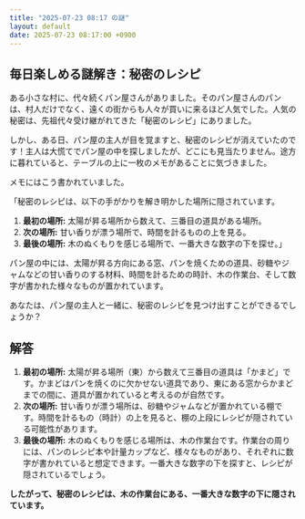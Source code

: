 ```yaml
---
title: "2025-07-23 08:17 の謎"
layout: default
date: 2025-07-23 08:17:00 +0900
---
```

## 毎日楽しめる謎解き：秘密のレシピ

ある小さな村に、代々続くパン屋さんがありました。そのパン屋さんのパンは、村人だけでなく、遠くの街からも人々が買いに来るほど人気でした。人気の秘密は、先祖代々受け継がれてきた「秘密のレシピ」にありました。

しかし、ある日、パン屋の主人が目を覚ますと、秘密のレシピが消えていたのです！主人は大慌てでパン屋の中を探しましたが、どこにも見当たりません。途方に暮れていると、テーブルの上に一枚のメモがあることに気づきました。

メモにはこう書かれていました。

「秘密のレシピは、以下の手がかりを解き明かした場所に隠されています。

1.  **最初の場所:** 太陽が昇る場所から数えて、三番目の道具がある場所。
2.  **次の場所:** 甘い香りが漂う場所で、時間を計るものの上を見る。
3.  **最後の場所:** 木のぬくもりを感じる場所で、一番大きな数字の下を探せ。」

パン屋の中には、太陽が昇る方向にある窓、パンを焼くための道具、砂糖やジャムなどの甘い香りのする材料、時間を計るための時計、木の作業台、そして数字が書かれた様々なものが置かれています。

あなたは、パン屋の主人と一緒に、秘密のレシピを見つけ出すことができるでしょうか？

## 解答

1.  **最初の場所:** 太陽が昇る場所（東）から数えて三番目の道具は「かまど」です。かまどはパンを焼くのに欠かせない道具であり、東にある窓からかまどまでの間に、道具が置かれていると考えるのが自然です。
2.  **次の場所:** 甘い香りが漂う場所は、砂糖やジャムなどが置かれている棚です。時間を計るもの（時計）の上を見ると、棚の上段にレシピが隠されている可能性があります。
3.  **最後の場所:** 木のぬくもりを感じる場所は、木の作業台です。作業台の周りには、パンのレシピ本や計量カップなど、様々なものがあり、それぞれに数字が書かれていると想定できます。一番大きな数字の下を探すと、レシピが隠されているでしょう。

**したがって、秘密のレシピは、木の作業台にある、一番大きな数字の下に隠されています。**
